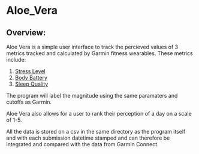 # Aloe_Vera

## Overview: 

Aloe Vera is a simple user interface to track the percieved values of 3 metrics tracked and calculated by Garmin fitness wearables. These metrics include: 

1. [Stress Level](https://support.garmin.com/en-US/?faq=WT9BmhjacO4ZpxbCc0EKn9)
2. [Body Battery](https://www.garmin.com/en-US/garmin-technology/health-science/body-battery/)
3. [Sleep Quality](https://www.garmin.com/en-US/blog/health/garmin-sleep-score-and-sleep-insights/)

The program will label the magnitude using the same paramaters and cutoffs as Garmin. 

Aloe Vera also allows for a user to rank their perception of a day on a scale of 1-5. 

All the data is stored on a csv in the same directory as the program itself and with each submission datetime stamped and can therefore be integrated and compared with the data from Garmin Connect. 
